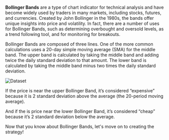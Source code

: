 **Bollinger Bands** are a type of chart indicator for technical analysis and have become widely used by traders in many markets, including stocks, futures, and currencies. Created by John Bollinger in the 1980s, the bands offer unique insights into price and volatility. In fact, there are a number of uses for Bollinger Bands, such as determining overbought and oversold levels, as a trend following tool, and for monitoring for breakouts.

Bollinger Bands are composed of three lines. One of the more common calculations uses a 20-day simple moving average (SMA) for the middle band. The upper band is calculated by taking the middle band and adding twice the daily standard deviation to that amount. The lower band is calculated by taking the middle band minus two times the daily standard deviation.

<img src="/orm-harshit-tyagi/scenarios/intermediate_quant_trading_4/assets/bollinger_bands.png" alt="Dataset">

If the price is near the upper Bollinger Band, it’s considered “expensive” because it is 2 standard deviation above the average (the 20-period moving average).

And if the is price near the lower Bollinger Band, it’s considered “cheap” because it’s 2 standard deviation below the average.

Now that you know about Bollinger Bands, let's move on to creating the strategy!